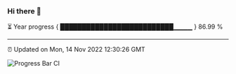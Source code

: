 ### Hi there 👋

⏳ Year progress { ██████████████████████████▁▁▁▁ } 86.99 %

---

⏰ Updated on Mon, 14 Nov 2022 12:30:26 GMT

![Progress Bar CI](https://github.com/liununu/liununu/workflows/Progress%20Bar%20CI/badge.svg)
